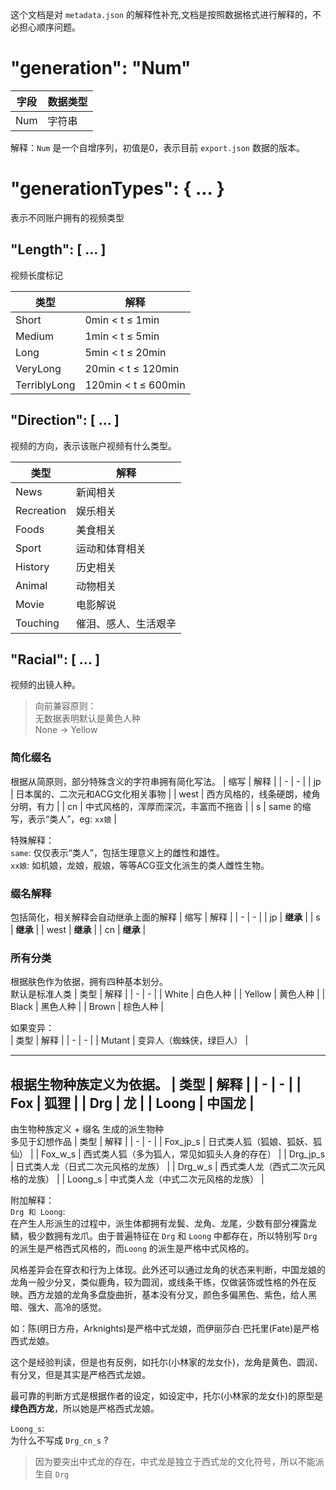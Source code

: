 这个文档是对 `metadata.json` 的解释性补充,文档是按照数据格式进行解释的，不必担心顺序问题。

# "generation": "Num"
| 字段 | 数据类型 |
| ---- | -------- |
| Num  | 字符串   |

解释：`Num` 是一个自增序列，初值是0，表示目前 `export.json` 数据的版本。


# "generationTypes": { ... }
表示不同账户拥有的视频类型

## "Length": [ ... ]
视频长度标记

| 类型 | 解释 |
| - | - |
| Short  | 0min < t ≤ 1min |
| Medium  | 1min < t ≤ 5min |
| Long  | 5min < t ≤ 20min |
| VeryLong | 20min < t ≤ 120min |
| TerriblyLong | 120min < t ≤ 600min |

## "Direction": [ ... ]
视频的方向，表示该账户视频有什么类型。

| 类型 | 解释 |
| - | - |
| News | 新闻相关 |
| Recreation | 娱乐相关 |
| Foods | 美食相关 |
| Sport | 运动和体育相关 |
| History | 历史相关 |
| Animal | 动物相关 |
| Movie | 电影解说 |
| Touching | 催泪、感人、生活艰辛 |

## "Racial": [ ... ]
视频的出镜人种。

> 向前兼容原则：  
> 无数据表明默认是黄色人种  
> None -> Yellow

### 简化缀名
根据从简原则，部分特殊含义的字符串拥有简化写法。
| 缩写 | 解释 |
| - | - |
| jp | 日本属的、二次元和ACG文化相关事物 |
| west | 西方风格的，线条硬朗，棱角分明，有力 |
| cn | 中式风格的，浑厚而深沉，丰富而不拖沓  |
| s | same 的缩写，表示“类人”，eg: `xx娘` |

特殊解释：  
`same`: 仅仅表示“类人”，包括生理意义上的雌性和雄性。  
`xx娘`: 如机娘，龙娘，舰娘，等等ACG亚文化派生的类人雌性生物。

### 缀名解释
包括简化，相关解释会自动继承上面的解释 
| 缩写 | 解释 |
| - | - |
| jp | **继承** |
| s | **继承** |
| west | **继承** |
| cn | **继承** |

### 所有分类
根据肤色作为依据，拥有四种基本划分。  
默认是标准人类
| 类型 | 解释 |
| - | - |
| White | 白色人种 |
| Yellow | 黄色人种 |
| Black | 黑色人种 |
| Brown | 棕色人种 |

如果变异：  
| 类型 | 解释 |
| - | - |
| Mutant | 变异人（蜘蛛侠，绿巨人） |

---

根据生物种族定义为依据。
| 类型 | 解释 |
| - | - |
| Fox | 狐狸 |
| Drg | 龙 |
| Loong | 中国龙 |
---

由生物种族定义 + 缀名 生成的派生物种  
多见于幻想作品
| 类型 | 解释 |
| - | - |
| Fox_jp_s | 日式类人狐（狐娘、狐妖、狐仙） |
| Fox_w_s | 西式类人狐（多为狐人，常见如狐头人身的存在） |
| Drg_jp_s | 日式类人龙（日式二次元风格的龙族） |
| Drg_w_s | 西式类人龙（西式二次元风格的龙族） |
| Loong_s | 中式类人龙（中式二次元风格的龙族） |

附加解释：  
`Drg 和 Loong`:   
在产生人形派生的过程中，派生体都拥有龙鬓、龙角、龙尾，少数有部分裸露龙鳞，极少数拥有龙爪。由于普遍特征在 `Drg` 和 `Loong` 中都存在，所以特别写 `Drg` 的派生是严格西式风格的，而`Loong` 的派生是严格中式风格的。

风格差异会在穿衣和行为上体现。此外还可以通过龙角的状态来判断，中国龙娘的龙角一般少分叉，类似鹿角，较为圆润，或线条干练，仅做装饰或性格的外在反映。西方龙娘的龙角多盘旋曲折，基本没有分叉，颜色多偏黑色、紫色，给人黑暗、强大、高冷的感觉。

如：陈(明日方舟，Arknights)是严格中式龙娘，而伊丽莎白·巴托里(Fate)是严格西式龙娘。

这个是经验判读，但是也有反例，如托尓(小林家的龙女仆)，龙角是黄色、圆润、有分叉，但是其实是严格西式龙娘。

最可靠的判断方式是根据作者的设定，如设定中，托尓(小林家的龙女仆)的原型是**绿色西方龙**，所以她是严格西式龙娘。

`Loong_s`:  
为什么不写成 `Drg_cn_s` ?
> 因为要突出中式龙的存在，中式龙是独立于西式龙的文化符号，所以不能派生自 `Drg`